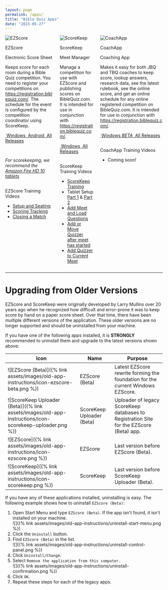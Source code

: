```yaml
---
layout: page
permalink: /apps/
title: "Bible Quiz Apps"
date: "2023-05-27"
---
```


<div class="columns is-multiline is-centered">
    <div class="column is-4">
        <div class="icon callout-icon">
            <img src="{% link assets/images/BQ-App-Score-v1.png %}" alt="EZScore" />
        </div>
        <p class="title is-5">EZScore</p>
        <p class="subtitle is-5">Electronic Score Sheet</p>
        <div class="content">
            <p>Keeps score for each room during a Bible Quiz competition. You need to register your competitions on <a href="https://registration.biblequiz.com/" target="_blank">https://registration.biblequiz.com/</a>. The schedule for the event is configured by the competition coordinator using ScoreKeep.</p>
        </div>
        <a href="https://github.com/biblequiz/Releases.EZScore/releases/latest/download/com.biblequiz.ezscore.windows.msixbundle" class="button is-primary mt-1">
            <i class="fab fa-windows"></i>&nbsp;Windows
        </a>
        <a href="https://github.com/biblequiz/Releases.EZScore/releases/latest/download/com.biblequiz.ezscore.android.apk" class="button is-primary mt-1">
            <i class="fab fa-android"></i>&nbsp;Android
        </a>
        <a href="https://github.com/biblequiz/Releases.EZScore/releases" class="button is-warning mt-1" target="_blank">
            <i class="fab fa-github"></i>&nbsp;All Releases
        </a>
        <p>&nbsp;</p>
        <p><i>For scorekeeping, we recommend the <a href="https://a.co/d/6hGs5Wg">Amazon Fire HD 10 tablets</a></i></p>
        <p class="title is-6" style="margin-top:30px">EZScore Training Videos</p>
        <ul>
            <li><a href="https://youtu.be/u1jXAshiqwA">Setup and Seating</a></li>
            <li><a href="https://youtu.be/-a2tAOe0DPk">Scoring Tracking</a></li>
            <li><a href="https://youtu.be/h4KwA00jp80">Closing a Match</a></li>
        </ul>
    </div>
    <div class="column is-4">
        <div class="icon callout-icon">
            <img src="{% link assets/images/BQ-App-Meet-v1.png %}" alt="ScoreKeep" />
        </div>
        <p class="title is-5">ScoreKeep</p>
        <p class="subtitle is-5">Meet Manager</p>
        <div class="content">
            <p>Manage a competition for use with EZScore and publishing scores on BibleQuiz.com. It is intended for use in conjunction with <a href="https://registration.biblequiz.com/" target="_blank">https://registration.biblequiz.com/</a>.</p>
        </div>
        <a href="https://github.com/biblequiz/Releases.ScoreKeep/releases/latest/download/com.biblequiz.scorekeep.windows.msixbundle" class="button is-primary mt-1">
            <i class="fab fa-windows"></i>&nbsp;Windows
        </a>
        <a href="https://github.com/biblequiz/Releases.ScoreKeep/releases" class="button is-warning mt-1" target="_blank">
            <i class="fab fa-github"></i>&nbsp;All Releases
        </a>
        <p class="title is-6" style="margin-top:30px">ScoreKeep Training Videos</p>
        <ul>
            <li><a href="{% link _pages/training/apps/index.md %}">ScoreKeep Training</a></li>
            <li>Tablet Setup <a href="https://youtu.be/0ZEeuvC8u94">Part 1</a> &amp; <a href="https://youtu.be/AYCpEWIOYgA">Part 2</a></li>
            <li><a href="https://youtu.be/dG0jal8OAHQ">Add Meet and Load Questions</a></li>
            <li><a href="https://youtu.be/eVUvARFDXpM">Add or Move Quizzer after meet has started</a></li>
            <li><a href="https://youtu.be/ur4lzA_SlQY">Add Quizzer to Current Meet</a></li>
        </ul>
    </div>
    <div class="column is-4">
        <div class="icon callout-icon">
            <img src="{% link assets/images/BQ-App-Coach-v1.png %}" alt="CoachApp" />
        </div>
        <p class="title is-5">CoachApp</p>
        <p class="subtitle is-5">Coaching App</p>
        <div class="content">
            <p>Makes it easy for both JBQ and TBQ coaches to keep score, lookup answers, research data, see the latest rulebook, see the online score, and get an online schedule for any online registered competition on BibleQuiz.com. It is intended for use in conjunction with <a href="https://registration.biblequiz.com/" target="_blank">https://registration.biblequiz.com/</a>.</p>
        </div>
        <a href="https://github.com/biblequiz/Releases.CoachApp/releases/latest/download/com.biblequiz.coachapp.windows.msixbundle" class="button is-primary mt-1">
            <i class="fab fa-windows"></i>&nbsp;Windows&nbsp;<span class="tag is-danger"><i>BETA</i></span>
        </a>
        <a href="https://github.com/biblequiz/Releases.CoachApp/releases" class="button is-warning mt-1" target="_blank">
            <i class="fab fa-github"></i>&nbsp;All Releases
        </a>
        <p class="title is-6" style="margin-top:30px">CoachApp Training Videos</p>
        <ul>
            <li>Coming soon!</li>
        </ul>
    </div></div>

---

# Upgrading from Older Versions

EZScore and ScoreKeep were originally developed by Larry Mullins over 20 years ago when he recognized how difficult and error-prone it was to keep score by hand on a paper score sheet. Over that time, there have been multiple different versions of the application. These older versions are no longer supported and should be uninstalled from your machine.

If you have one of the following apps installed, it is **STRONGLY** recommended to uninstall them and upgrade to the latest versions shown above:

| Icon                                                                                                    | Name                      | Purpose                                                                                 |
| ------------------------------------------------------------------------------------------------------- | ------------------------- | --------------------------------------------------------------------------------------- |
| ![EZScore (Beta)]({% link assets/images/old-app-instructions/icon-ezscore-beta.png %})                  | EZScore (Beta)            | Latest EZScore rewrite forming the foundation for the current Windows EZScore.          |
| ![ScoreKeep Uploader (Beta)]({% link assets/images/old-app-instructions/icon-scorekeep-uploader.png %}) | ScoreKeep Uploader (Beta) | Uploader of legacy ScoreKeep databases to Registration Site for the EZScore (Beta) app. |
| ![EZScore]({% link assets/images/old-app-instructions/icon-ezscore.png %})                              | EZScore                   | Last version before EZScore (Beta).                                                     |
| ![ScoreKeep]({% link assets/images/old-app-instructions/icon-scorekeep.png %})                          | ScoreKeep                 | Last version before ScoreKeep Uploader (Beta).                                          |

If you have any of these applications installed, uninstalling is easy. The following example shows how to uninstall `EZScore (Beta)`:

1. Open Start Menu and type `EZScore (Beta)`. If the app isn't found, it isn't installed on your machine.\
   ![]({% link assets/images/old-app-instructions/uninstall-start-menu.png %})
2. Click the `Uninstall` button.
3. Find `EZScore (Beta)` in the list.\
   ![]({% link assets/images/old-app-instructions/uninstall-control-panel.png %})
4. Click `Uninstall/Change`.
5. Select `Remove the application from this computer.`\
   ![]({% link assets/images/old-app-instructions/uninstall-confirmation.png %})
6. Click `OK`.
7. Repeat these steps for each of the legacy apps.
